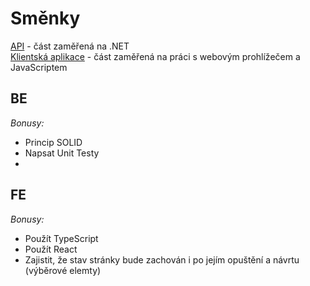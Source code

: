 # Směnky

[API](API) - část zaměřená na .NET\
[Klientská aplikace](Client) - část zaměřená na práci s webovým prohlížečem a JavaScriptem

## BE

_Bonusy:_

- Princip SOLID
- Napsat Unit Testy
-

## FE

_Bonusy:_

- Použít TypeScript
- Použít React
- Zajistit, že stav stránky bude zachován i po jejím opuštění a návrtu (výběrové elemty)
